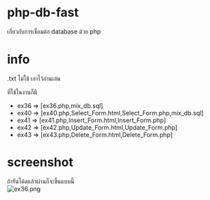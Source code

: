 # php-db-fast
เกี่ยวกับการเชื่อมต่อ database ด้วย php

# info
.txt ไม่ใช้ เอาไว้อ่านเล่น <br>

ที่ใช้ในงานก็มี <br>
- ex36 => [ex36.php,mix_db.sql]
- ex40 => [ex40.php,Select_Form.html,Select_Form.php,mix_db.sql]
- ex41 => [ex41.php,Insert_Form.html,Insert_Form.php]
- ex42 => [ex42.php,Update_Form.html,Update_Form.php]
- ex43 => [ex43.php,Delete_Form.html,Delete_Form.php]

# screenshot
ถ้ารันโค้ดแล้วผ่านก็จะขึ้นแบบนี้ <br>
![ex36.png](https://cdn.discordapp.com/attachments/1067458504014708767/1067458704603091055/ex36.png)
